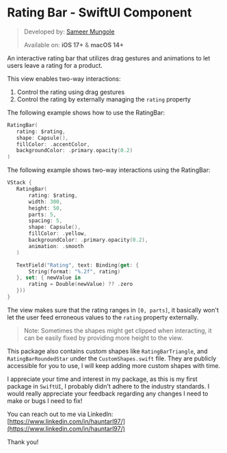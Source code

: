 # Rating Bar - SwiftUI Component

> Developed by: [Sameer Mungole](https://www.linkedin.com/in/hauntarl97/)
>
> Available on: **iOS 17+** & **macOS 14+**

An interactive rating bar that utilizes drag gestures and animations to let users leave a rating for a product.

This view enables two-way interactions:

1. Control the rating using drag gestures
2. Control the rating by externally managing the `rating` property

The following example shows how to use the RatingBar:

```swift
RatingBar(
   rating: $rating,
   shape: Capsule(),
   fillColor: .accentColor,
   backgroundColor: .primary.opacity(0.2)
)
```

 The following example shows two-way interactions using the RatingBar:

```swift
VStack {
   RatingBar(
       rating: $rating,
       width: 300,
       height: 50,
       parts: 5,
       spacing: 5,
       shape: Capsule(),
       fillColor: .yellow,
       backgroundColor: .primary.opacity(0.2),
       animation: .smooth
   )

   TextField("Rating", text: Binding(get: {
       String(format: "%.2f", rating)
   }, set: { newValue in
       rating = Double(newValue) ?? .zero
   }))
}
```

The view makes sure that the rating ranges in `[0, parts]`, it basically won't let the user feed erroneous values to the `rating` property externally.

> Note: Sometimes the shapes might get clipped when interacting, it can be easily fixed by providing more height to the view.

This package also contains custom shapes like `RatingBarTriangle`, and `RatingBarRoundedStar` under the `CustomShapes.swift` file. They are publicly accessible for you to use, I will keep adding more custom shapes with time.

I appreciate your time and interest in my package, as this is my first package in `SwiftUI`, I probably didn't adhere to the industry standards. I would really appreciate your feedback regarding any changes I need to make or bugs I need to fix!

You can reach out to me via LinkedIn: [https://www.linkedin.com/in/hauntarl97/](https://www.linkedin.com/in/hauntarl97/)

Thank you!
